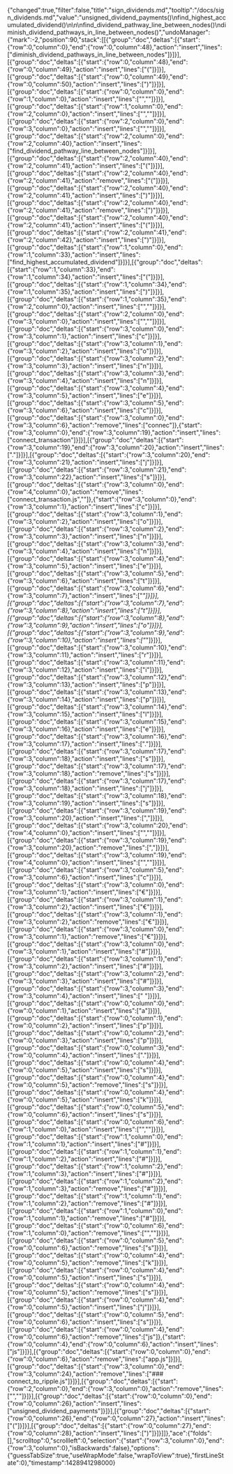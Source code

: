 {"changed":true,"filter":false,"title":"sign_dividends.md","tooltip":"/docs/sign_dividends.md","value":"unsigned_dividend_payments()\nfind_highest_accumulated_dividend()\n\n\nfind_dividend_pathway_line_between_nodes()\ndiminish_dividend_pathways_in_line_between_nodes()","undoManager":{"mark":-2,"position":90,"stack":[[{"group":"doc","deltas":[{"start":{"row":0,"column":0},"end":{"row":0,"column":48},"action":"insert","lines":["diminish_dividend_pathways_in_line_between_nodes"]}]}],[{"group":"doc","deltas":[{"start":{"row":0,"column":48},"end":{"row":0,"column":49},"action":"insert","lines":["("]}]}],[{"group":"doc","deltas":[{"start":{"row":0,"column":49},"end":{"row":0,"column":50},"action":"insert","lines":[")"]}]}],[{"group":"doc","deltas":[{"start":{"row":0,"column":0},"end":{"row":1,"column":0},"action":"insert","lines":["",""]}]}],[{"group":"doc","deltas":[{"start":{"row":1,"column":0},"end":{"row":2,"column":0},"action":"insert","lines":["",""]}]}],[{"group":"doc","deltas":[{"start":{"row":2,"column":0},"end":{"row":3,"column":0},"action":"insert","lines":["",""]}]}],[{"group":"doc","deltas":[{"start":{"row":2,"column":0},"end":{"row":2,"column":40},"action":"insert","lines":["find_dividend_pathway_line_between_nodes"]}]}],[{"group":"doc","deltas":[{"start":{"row":2,"column":40},"end":{"row":2,"column":41},"action":"insert","lines":["("]}]}],[{"group":"doc","deltas":[{"start":{"row":2,"column":40},"end":{"row":2,"column":41},"action":"remove","lines":["("]}]}],[{"group":"doc","deltas":[{"start":{"row":2,"column":40},"end":{"row":2,"column":41},"action":"insert","lines":[")"]}]}],[{"group":"doc","deltas":[{"start":{"row":2,"column":40},"end":{"row":2,"column":41},"action":"remove","lines":[")"]}]}],[{"group":"doc","deltas":[{"start":{"row":2,"column":40},"end":{"row":2,"column":41},"action":"insert","lines":["("]}]}],[{"group":"doc","deltas":[{"start":{"row":2,"column":41},"end":{"row":2,"column":42},"action":"insert","lines":[")"]}]}],[{"group":"doc","deltas":[{"start":{"row":1,"column":0},"end":{"row":1,"column":33},"action":"insert","lines":["find_highest_accumulated_dividend"]}]}],[{"group":"doc","deltas":[{"start":{"row":1,"column":33},"end":{"row":1,"column":34},"action":"insert","lines":["("]}]}],[{"group":"doc","deltas":[{"start":{"row":1,"column":34},"end":{"row":1,"column":35},"action":"insert","lines":[")"]}]}],[{"group":"doc","deltas":[{"start":{"row":1,"column":35},"end":{"row":2,"column":0},"action":"insert","lines":["",""]}]}],[{"group":"doc","deltas":[{"start":{"row":2,"column":0},"end":{"row":3,"column":0},"action":"insert","lines":["",""]}]}],[{"group":"doc","deltas":[{"start":{"row":3,"column":0},"end":{"row":3,"column":1},"action":"insert","lines":["c"]}]}],[{"group":"doc","deltas":[{"start":{"row":3,"column":1},"end":{"row":3,"column":2},"action":"insert","lines":["o"]}]}],[{"group":"doc","deltas":[{"start":{"row":3,"column":2},"end":{"row":3,"column":3},"action":"insert","lines":["n"]}]}],[{"group":"doc","deltas":[{"start":{"row":3,"column":3},"end":{"row":3,"column":4},"action":"insert","lines":["n"]}]}],[{"group":"doc","deltas":[{"start":{"row":3,"column":4},"end":{"row":3,"column":5},"action":"insert","lines":["e"]}]}],[{"group":"doc","deltas":[{"start":{"row":3,"column":5},"end":{"row":3,"column":6},"action":"insert","lines":["c"]}]}],[{"group":"doc","deltas":[{"start":{"row":3,"column":0},"end":{"row":3,"column":6},"action":"remove","lines":["connec"]},{"start":{"row":3,"column":0},"end":{"row":3,"column":19},"action":"insert","lines":["connect_transaction"]}]}],[{"group":"doc","deltas":[{"start":{"row":3,"column":19},"end":{"row":3,"column":20},"action":"insert","lines":["."]}]}],[{"group":"doc","deltas":[{"start":{"row":3,"column":20},"end":{"row":3,"column":21},"action":"insert","lines":["j"]}]}],[{"group":"doc","deltas":[{"start":{"row":3,"column":21},"end":{"row":3,"column":22},"action":"insert","lines":["s"]}]}],[{"group":"doc","deltas":[{"start":{"row":3,"column":0},"end":{"row":4,"column":0},"action":"remove","lines":["connect_transaction.js",""]},{"start":{"row":3,"column":0},"end":{"row":3,"column":1},"action":"insert","lines":["c"]}]}],[{"group":"doc","deltas":[{"start":{"row":3,"column":1},"end":{"row":3,"column":2},"action":"insert","lines":["o"]}]}],[{"group":"doc","deltas":[{"start":{"row":3,"column":2},"end":{"row":3,"column":3},"action":"insert","lines":["n"]}]}],[{"group":"doc","deltas":[{"start":{"row":3,"column":3},"end":{"row":3,"column":4},"action":"insert","lines":["n"]}]}],[{"group":"doc","deltas":[{"start":{"row":3,"column":4},"end":{"row":3,"column":5},"action":"insert","lines":["e"]}]}],[{"group":"doc","deltas":[{"start":{"row":3,"column":5},"end":{"row":3,"column":6},"action":"insert","lines":["t"]}]}],[{"group":"doc","deltas":[{"start":{"row":3,"column":6},"end":{"row":3,"column":7},"action":"insert","lines":["_"]}]}],[{"group":"doc","deltas":[{"start":{"row":3,"column":7},"end":{"row":3,"column":8},"action":"insert","lines":["t"]}]}],[{"group":"doc","deltas":[{"start":{"row":3,"column":8},"end":{"row":3,"column":9},"action":"insert","lines":["o"]}]}],[{"group":"doc","deltas":[{"start":{"row":3,"column":9},"end":{"row":3,"column":10},"action":"insert","lines":["_"]}]}],[{"group":"doc","deltas":[{"start":{"row":3,"column":10},"end":{"row":3,"column":11},"action":"insert","lines":["r"]}]}],[{"group":"doc","deltas":[{"start":{"row":3,"column":11},"end":{"row":3,"column":12},"action":"insert","lines":["i"]}]}],[{"group":"doc","deltas":[{"start":{"row":3,"column":12},"end":{"row":3,"column":13},"action":"insert","lines":["p"]}]}],[{"group":"doc","deltas":[{"start":{"row":3,"column":13},"end":{"row":3,"column":14},"action":"insert","lines":["p"]}]}],[{"group":"doc","deltas":[{"start":{"row":3,"column":14},"end":{"row":3,"column":15},"action":"insert","lines":["l"]}]}],[{"group":"doc","deltas":[{"start":{"row":3,"column":15},"end":{"row":3,"column":16},"action":"insert","lines":["e"]}]}],[{"group":"doc","deltas":[{"start":{"row":3,"column":16},"end":{"row":3,"column":17},"action":"insert","lines":["."]}]}],[{"group":"doc","deltas":[{"start":{"row":3,"column":17},"end":{"row":3,"column":18},"action":"insert","lines":["s"]}]}],[{"group":"doc","deltas":[{"start":{"row":3,"column":17},"end":{"row":3,"column":18},"action":"remove","lines":["s"]}]}],[{"group":"doc","deltas":[{"start":{"row":3,"column":17},"end":{"row":3,"column":18},"action":"insert","lines":["j"]}]}],[{"group":"doc","deltas":[{"start":{"row":3,"column":18},"end":{"row":3,"column":19},"action":"insert","lines":["s"]}]}],[{"group":"doc","deltas":[{"start":{"row":3,"column":19},"end":{"row":3,"column":20},"action":"insert","lines":[","]}]}],[{"group":"doc","deltas":[{"start":{"row":3,"column":20},"end":{"row":4,"column":0},"action":"insert","lines":["",""]}]}],[{"group":"doc","deltas":[{"start":{"row":3,"column":19},"end":{"row":3,"column":20},"action":"remove","lines":[","]}]}],[{"group":"doc","deltas":[{"start":{"row":3,"column":19},"end":{"row":4,"column":0},"action":"insert","lines":["",""]}]}],[{"group":"doc","deltas":[{"start":{"row":3,"column":5},"end":{"row":3,"column":6},"action":"insert","lines":["c"]}]}],[{"group":"doc","deltas":[{"start":{"row":3,"column":0},"end":{"row":3,"column":1},"action":"insert","lines":["€"]}]}],[{"group":"doc","deltas":[{"start":{"row":3,"column":1},"end":{"row":3,"column":2},"action":"insert","lines":["€"]}]}],[{"group":"doc","deltas":[{"start":{"row":3,"column":1},"end":{"row":3,"column":2},"action":"remove","lines":["€"]}]}],[{"group":"doc","deltas":[{"start":{"row":3,"column":0},"end":{"row":3,"column":1},"action":"remove","lines":["€"]}]}],[{"group":"doc","deltas":[{"start":{"row":3,"column":0},"end":{"row":3,"column":1},"action":"insert","lines":["#"]}]}],[{"group":"doc","deltas":[{"start":{"row":3,"column":1},"end":{"row":3,"column":2},"action":"insert","lines":["#"]}]}],[{"group":"doc","deltas":[{"start":{"row":3,"column":2},"end":{"row":3,"column":3},"action":"insert","lines":["#"]}]}],[{"group":"doc","deltas":[{"start":{"row":3,"column":3},"end":{"row":3,"column":4},"action":"insert","lines":[" "]}]}],[{"group":"doc","deltas":[{"start":{"row":0,"column":0},"end":{"row":0,"column":1},"action":"insert","lines":["a"]}]}],[{"group":"doc","deltas":[{"start":{"row":0,"column":1},"end":{"row":0,"column":2},"action":"insert","lines":["p"]}]}],[{"group":"doc","deltas":[{"start":{"row":0,"column":2},"end":{"row":0,"column":3},"action":"insert","lines":["p"]}]}],[{"group":"doc","deltas":[{"start":{"row":0,"column":3},"end":{"row":0,"column":4},"action":"insert","lines":["."]}]}],[{"group":"doc","deltas":[{"start":{"row":0,"column":4},"end":{"row":0,"column":5},"action":"insert","lines":["s"]}]}],[{"group":"doc","deltas":[{"start":{"row":0,"column":4},"end":{"row":0,"column":5},"action":"remove","lines":["s"]}]}],[{"group":"doc","deltas":[{"start":{"row":0,"column":4},"end":{"row":0,"column":5},"action":"insert","lines":["k"]}]}],[{"group":"doc","deltas":[{"start":{"row":0,"column":5},"end":{"row":0,"column":6},"action":"insert","lines":["s"]}]}],[{"group":"doc","deltas":[{"start":{"row":0,"column":6},"end":{"row":1,"column":0},"action":"insert","lines":["",""]}]}],[{"group":"doc","deltas":[{"start":{"row":1,"column":0},"end":{"row":1,"column":1},"action":"insert","lines":["#"]}]}],[{"group":"doc","deltas":[{"start":{"row":1,"column":1},"end":{"row":1,"column":2},"action":"insert","lines":["#"]}]}],[{"group":"doc","deltas":[{"start":{"row":1,"column":2},"end":{"row":1,"column":3},"action":"insert","lines":["#"]}]}],[{"group":"doc","deltas":[{"start":{"row":1,"column":2},"end":{"row":1,"column":3},"action":"remove","lines":["#"]}]}],[{"group":"doc","deltas":[{"start":{"row":1,"column":1},"end":{"row":1,"column":2},"action":"remove","lines":["#"]}]}],[{"group":"doc","deltas":[{"start":{"row":1,"column":0},"end":{"row":1,"column":1},"action":"remove","lines":["#"]}]}],[{"group":"doc","deltas":[{"start":{"row":0,"column":6},"end":{"row":1,"column":0},"action":"remove","lines":["",""]}]}],[{"group":"doc","deltas":[{"start":{"row":0,"column":5},"end":{"row":0,"column":6},"action":"remove","lines":["s"]}]}],[{"group":"doc","deltas":[{"start":{"row":0,"column":4},"end":{"row":0,"column":5},"action":"remove","lines":["k"]}]}],[{"group":"doc","deltas":[{"start":{"row":0,"column":4},"end":{"row":0,"column":5},"action":"insert","lines":["s"]}]}],[{"group":"doc","deltas":[{"start":{"row":0,"column":4},"end":{"row":0,"column":5},"action":"remove","lines":["s"]}]}],[{"group":"doc","deltas":[{"start":{"row":0,"column":4},"end":{"row":0,"column":5},"action":"insert","lines":["j"]}]}],[{"group":"doc","deltas":[{"start":{"row":0,"column":5},"end":{"row":0,"column":6},"action":"insert","lines":["s"]}]}],[{"group":"doc","deltas":[{"start":{"row":0,"column":4},"end":{"row":0,"column":6},"action":"remove","lines":["js"]},{"start":{"row":0,"column":4},"end":{"row":0,"column":6},"action":"insert","lines":["js"]}]}],[{"group":"doc","deltas":[{"start":{"row":0,"column":0},"end":{"row":0,"column":6},"action":"remove","lines":["app.js"]}]}],[{"group":"doc","deltas":[{"start":{"row":3,"column":0},"end":{"row":3,"column":24},"action":"remove","lines":["### connect_to_ripple.js"]}]}],[{"group":"doc","deltas":[{"start":{"row":2,"column":0},"end":{"row":3,"column":0},"action":"remove","lines":["",""]}]}],[{"group":"doc","deltas":[{"start":{"row":0,"column":0},"end":{"row":0,"column":26},"action":"insert","lines":["unsigned_dividend_payments"]}]}],[{"group":"doc","deltas":[{"start":{"row":0,"column":26},"end":{"row":0,"column":27},"action":"insert","lines":["("]}]}],[{"group":"doc","deltas":[{"start":{"row":0,"column":27},"end":{"row":0,"column":28},"action":"insert","lines":[")"]}]}]]},"ace":{"folds":[],"scrolltop":0,"scrollleft":0,"selection":{"start":{"row":3,"column":0},"end":{"row":3,"column":0},"isBackwards":false},"options":{"guessTabSize":true,"useWrapMode":false,"wrapToView":true},"firstLineState":0},"timestamp":1428941298000}